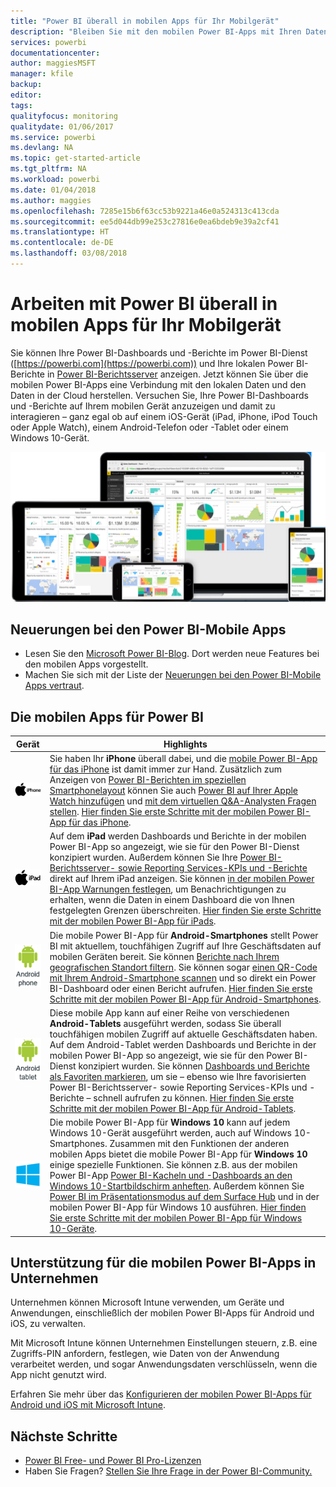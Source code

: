 ```yaml
---
title: "Power BI überall in mobilen Apps für Ihr Mobilgerät"
description: "Bleiben Sie mit den mobilen Power BI-Apps mit Ihren Daten, ob lokal oder in der Cloud, verbunden. Zeigen Sie Power BI-Dashboards und -Berichte auf Ihrem mobilen Gerät."
services: powerbi
documentationcenter: 
author: maggiesMSFT
manager: kfile
backup: 
editor: 
tags: 
qualityfocus: monitoring
qualitydate: 01/06/2017
ms.service: powerbi
ms.devlang: NA
ms.topic: get-started-article
ms.tgt_pltfrm: NA
ms.workload: powerbi
ms.date: 01/04/2018
ms.author: maggies
ms.openlocfilehash: 7285e15b6f63cc53b9221a46e0a524313c413cda
ms.sourcegitcommit: ee5d044db99e253c27816e0ea6bdeb9e39a2cf41
ms.translationtype: HT
ms.contentlocale: de-DE
ms.lasthandoff: 03/08/2018
---
```

# <a name="take-power-bi-anywhere-in-mobile-apps-for-your-mobile-device"></a>Arbeiten mit Power BI überall in mobilen Apps für Ihr Mobilgerät
Sie können Ihre Power BI-Dashboards und -Berichte im Power BI-Dienst ([https://powerbi.com](https://powerbi.com)) und Ihre lokalen Power BI-Berichte in [Power BI-Berichtsserver](report-server/get-started.md) anzeigen. Jetzt können Sie über die mobilen Power BI-Apps eine Verbindung mit den lokalen Daten und den Daten in der Cloud herstellen. Versuchen Sie, Ihre Power BI-Dashboards und -Berichte auf Ihrem mobilen Gerät anzuzeigen und damit zu interagieren – ganz egal ob auf einem iOS-Gerät (iPad, iPhone, iPod Touch oder Apple Watch), einem Android-Telefon oder -Tablet oder einem Windows 10-Gerät.

![Power BI auf mobilen Geräten](media/mobile-apps-for-mobile-devices/power-bi-mobile-apps-all-up.png)

## <a name="see-whats-new-in-the-power-bi-mobile-apps"></a>Neuerungen bei den Power BI-Mobile Apps
* Lesen Sie den [Microsoft Power BI-Blog](https://powerbi.microsoft.com/blog/tag/mobile/). Dort werden neue Features bei den mobilen Apps vorgestellt.
* Machen Sie sich mit der Liste der [Neuerungen bei den Power BI-Mobile Apps vertraut](mobile-whats-new-in-the-mobile-apps.md).

## <a name="the-power-bi-mobile-apps"></a>Die mobilen Apps für Power BI
| **Gerät** | **Highlights** |
| --- | --- |
| [![iPhone](media/mobile-apps-for-mobile-devices/iphone-logo-50-px.png)](mobile-iphone-app-get-started.md) |Sie haben Ihr **iPhone** überall dabei, und die [mobile Power BI-App für das iPhone](mobile-iphone-app-get-started.md) ist damit immer zur Hand. Zusätzlich zum Anzeigen von [Power BI-Berichten im speziellen Smartphonelayout](mobile-apps-view-phone-report.md) können Sie auch [Power BI auf Ihrer Apple Watch hinzufügen](mobile-apple-watch.md) und [mit dem virtuellen Q&A-Analysten Fragen stellen](mobile-apps-ios-qna.md). [Hier finden Sie erste Schritte mit der mobilen Power BI-App für das iPhone](mobile-iphone-app-get-started.md). |
| [![iPad](media/mobile-apps-for-mobile-devices/ipad-logo-50-px.png)](mobile-ipad-app-get-started.md) |Auf dem **iPad** werden Dashboards und Berichte in der mobilen Power BI-App so angezeigt, wie sie für den Power BI-Dienst konzipiert wurden. Außerdem können Sie Ihre [Power BI-Berichtsserver- sowie Reporting Services-KPIs und -Berichte](mobile-app-ssrs-kpis-mobile-on-premises-reports.md) direkt auf Ihrem iPad anzeigen. Sie können [in der mobilen Power BI-App Warnungen festlegen](mobile-set-data-alerts-in-the-mobile-apps.md), um Benachrichtigungen zu erhalten, wenn die Daten in einem Dashboard die von Ihnen festgelegten Grenzen überschreiten. [Hier finden Sie erste Schritte mit der mobilen Power BI-App für iPads](mobile-ipad-app-get-started.md). |
| [![Android-Smartphone](media/mobile-apps-for-mobile-devices/android-phone-logo-50-px.png)](mobile-android-app-get-started.md) |Die mobile Power BI-App für **Android-Smartphones** stellt Power BI mit aktuellem, touchfähigen Zugriff auf Ihre Geschäftsdaten auf mobilen Geräten bereit. Sie können [Berichte nach Ihrem geografischen Standort filtern](mobile-apps-geographic-filtering.md). Sie können sogar [einen QR-Code mit Ihrem Android-Smartphone scannen](mobile-apps-qr-code.md) und so direkt ein Power BI-Dashboard oder einen Bericht aufrufen. [Hier finden Sie erste Schritte mit der mobilen Power BI-App für Android-Smartphones](mobile-android-app-get-started.md). |
| [![Android-Tablet](media/mobile-apps-for-mobile-devices/android-tablet-logo-50-px.png)](mobile-android-tablet-app-get-started.md) |Diese mobile App kann auf einer Reihe von verschiedenen **Android-Tablets** ausgeführt werden, sodass Sie überall touchfähigen mobilen Zugriff auf aktuelle Geschäftsdaten haben. Auf dem Android-Tablet werden Dashboards und Berichte in der mobilen Power BI-App so angezeigt, wie sie für den Power BI-Dienst konzipiert wurden. Sie können [Dashboards und Berichte als Favoriten markieren](mobile-apps-favorites.md), um sie – ebenso wie Ihre favorisierten Power BI-Berichtsserver- sowie Reporting Services-KPIs und -Berichte – schnell aufrufen zu können. [Hier finden Sie erste Schritte mit der mobilen Power BI-App für Android-Tablets](mobile-android-tablet-app-get-started.md). |
| [![Windows-Geräte](media/mobile-apps-for-mobile-devices/win-10-logo-50-px.png)](desktop-getting-started.md) |Die mobile Power BI-App für **Windows 10** kann auf jedem Windows 10-Gerät ausgeführt werden, auch auf Windows 10-Smartphones. Zusammen mit den Funktionen der anderen mobilen Apps bietet die mobile Power BI-App für **Windows 10** einige spezielle Funktionen. Sie können z.B. aus der mobilen Power BI-App [Power BI-Kacheln und -Dashboards an den Windows 10-Startbildschirm anheften](mobile-pin-dashboard-start-screen-windows-10-phone-app.md). Außerdem können Sie [Power BI im Präsentationsmodus auf dem Surface Hub](mobile-windows-10-app-presentation-mode.md) und in der mobilen Power BI-App für Windows 10 ausführen. [Hier finden Sie erste Schritte mit der mobilen Power BI-App für Windows 10-Geräte](mobile-windows-10-phone-app-get-started.md). |

## <a name="enterprise-support-for-the-power-bi-mobile-apps"></a>Unterstützung für die mobilen Power BI-Apps in Unternehmen
Unternehmen können Microsoft Intune verwenden, um Geräte und Anwendungen, einschließlich der mobilen Power BI-Apps für Android und iOS, zu verwalten.

Mit Microsoft Intune können Unternehmen Einstellungen steuern, z.B. eine Zugriffs-PIN anfordern, festlegen, wie Daten von der Anwendung verarbeitet werden, und sogar Anwendungsdaten verschlüsseln, wenn die App nicht genutzt wird.

Erfahren Sie mehr über das [Konfigurieren der mobilen Power BI-Apps für Android und iOS mit Microsoft Intune](service-admin-mobile-intune.md). 

## <a name="next-steps"></a>Nächste Schritte
* [Power BI Free- und Power BI Pro-Lizenzen](service-free-vs-pro.md)
* Haben Sie Fragen? [Stellen Sie Ihre Frage in der Power BI-Community.](http://community.powerbi.com/)


